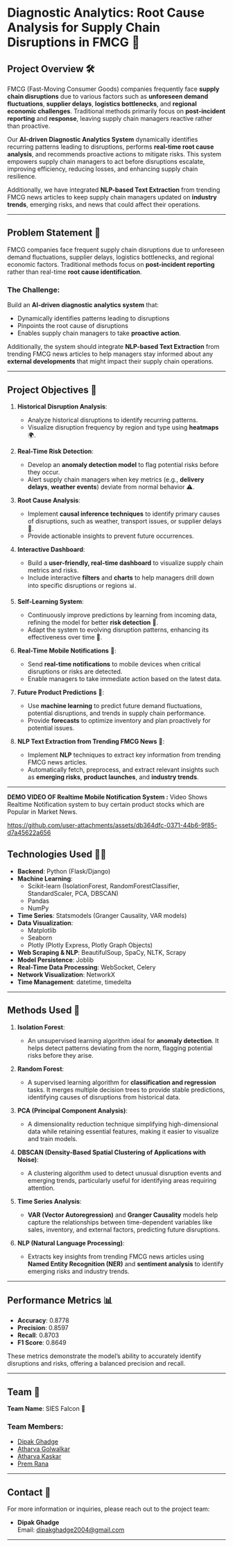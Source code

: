 # Diagnostic Analytics: Root Cause Analysis for Supply Chain Disruptions in FMCG 🚚

## Project Overview 🛠️

FMCG (Fast-Moving Consumer Goods) companies frequently face **supply chain disruptions** due to various factors such as **unforeseen demand fluctuations**, **supplier delays**, **logistics bottlenecks**, and **regional economic challenges**. Traditional methods primarily focus on **post-incident reporting** and **response**, leaving supply chain managers reactive rather than proactive.

Our **AI-driven Diagnostic Analytics System** dynamically identifies recurring patterns leading to disruptions, performs **real-time root cause analysis**, and recommends proactive actions to mitigate risks. This system empowers supply chain managers to act before disruptions escalate, improving efficiency, reducing losses, and enhancing supply chain resilience.

Additionally, we have integrated **NLP-based Text Extraction** from trending FMCG news articles to keep supply chain managers updated on **industry trends**, emerging risks, and news that could affect their operations.

---

## Problem Statement 🧠

FMCG companies face frequent supply chain disruptions due to unforeseen demand fluctuations, supplier delays, logistics bottlenecks, and regional economic factors. Traditional methods focus on **post-incident reporting** rather than real-time **root cause identification**. 

### The Challenge:
Build an **AI-driven diagnostic analytics system** that:
- Dynamically identifies patterns leading to disruptions
- Pinpoints the root cause of disruptions
- Enables supply chain managers to take **proactive action**.

Additionally, the system should integrate **NLP-based Text Extraction** from trending FMCG news articles to help managers stay informed about any **external developments** that might impact their supply chain operations.

---

## Project Objectives 🎯

1. **Historical Disruption Analysis**:
   - Analyze historical disruptions to identify recurring patterns.
   - Visualize disruption frequency by region and type using **heatmaps** 🌍.

2. **Real-Time Risk Detection**:
   - Develop an **anomaly detection model** to flag potential risks before they occur.
   - Alert supply chain managers when key metrics (e.g., **delivery delays**, **weather events**) deviate from normal behavior ⚠️.

3. **Root Cause Analysis**:
   - Implement **causal inference techniques** to identify primary causes of disruptions, such as weather, transport issues, or supplier delays 🔎.
   - Provide actionable insights to prevent future occurrences.

4. **Interactive Dashboard**:
   - Build a **user-friendly, real-time dashboard** to visualize supply chain metrics and risks.
   - Include interactive **filters** and **charts** to help managers drill down into specific disruptions or regions 📊.

5. **Self-Learning System**:
   - Continuously improve predictions by learning from incoming data, refining the model for better **risk detection** 🧠.
   - Adapt the system to evolving disruption patterns, enhancing its effectiveness over time 🔄.

6. **Real-Time Mobile Notifications** 📱:
   - Send **real-time notifications** to mobile devices when critical disruptions or risks are detected.
   - Enable managers to take immediate action based on the latest data.

7. **Future Product Predictions** 🔮:
   - Use **machine learning** to predict future demand fluctuations, potential disruptions, and trends in supply chain performance.
   - Provide **forecasts** to optimize inventory and plan proactively for potential issues.

8. **NLP Text Extraction from Trending FMCG News** 📰:
   - Implement **NLP** techniques to extract key information from trending FMCG news articles.
   - Automatically fetch, preprocess, and extract relevant insights such as **emerging risks**, **product launches**, and **industry trends**.

---
**DEMO VIDEO OF Realtime Mobile Notification System :** 
Video Shows Realtime Notification system to buy certain product stocks which are Popular in Market News.

https://github.com/user-attachments/assets/db364dfc-0371-44b6-9f85-d7a45622a656

## Technologies Used 🧑‍💻

- **Backend**: Python (Flask/Django)
- **Machine Learning**: 
  - Scikit-learn (IsolationForest, RandomForestClassifier, StandardScaler, PCA, DBSCAN)
  - Pandas
  - NumPy
- **Time Series**: Statsmodels (Granger Causality, VAR models)
- **Data Visualization**: 
  - Matplotlib
  - Seaborn
  - Plotly (Plotly Express, Plotly Graph Objects)
- **Web Scraping & NLP**: BeautifulSoup, SpaCy, NLTK, Scrapy
- **Model Persistence**: Joblib
- **Real-Time Data Processing**: WebSocket, Celery
- **Network Visualization**: NetworkX
- **Time Management**: datetime, timedelta

---

## Methods Used 🔧

1. **Isolation Forest**:
   - An unsupervised learning algorithm ideal for **anomaly detection**. It helps detect patterns deviating from the norm, flagging potential risks before they arise.

2. **Random Forest**:
   - A supervised learning algorithm for **classification and regression** tasks. It merges multiple decision trees to provide stable predictions, identifying causes of disruptions from historical data.

3. **PCA (Principal Component Analysis)**:
   - A dimensionality reduction technique simplifying high-dimensional data while retaining essential features, making it easier to visualize and train models.

4. **DBSCAN (Density-Based Spatial Clustering of Applications with Noise)**:
   - A clustering algorithm used to detect unusual disruption events and emerging trends, particularly useful for identifying areas requiring attention.

5. **Time Series Analysis**:
   - **VAR (Vector Autoregression)** and **Granger Causality** models help capture the relationships between time-dependent variables like sales, inventory, and external factors, predicting future disruptions.

6. **NLP (Natural Language Processing)**:
   - Extracts key insights from trending FMCG news articles using **Named Entity Recognition (NER)** and **sentiment analysis** to identify emerging risks and industry trends.

---

## Performance Metrics 📊

- **Accuracy**: 0.8778
- **Precision**: 0.8597
- **Recall**: 0.8703
- **F1 Score**: 0.8649

These metrics demonstrate the model’s ability to accurately identify disruptions and risks, offering a balanced precision and recall.

---

## Team 👥

**Team Name**: SIES Falcon 🦅

### Team Members:
- [Dipak Ghadge](https://github.com/Dipak10016)
- [Atharva Golwalkar](https://github.com/atharvagolwalkar)
- [Atharva Kaskar](https://github.com/Atharva-Kaskar-45)
- [Prem Rana](https://github.com/Prem16-pro)

---

## Contact 📧

For more information or inquiries, please reach out to the project team:

- **Dipak Ghadge**  
  Email: [dipakghadge2004@gmail.com](mailto:dipakghadge2004@gmail.com)

---
